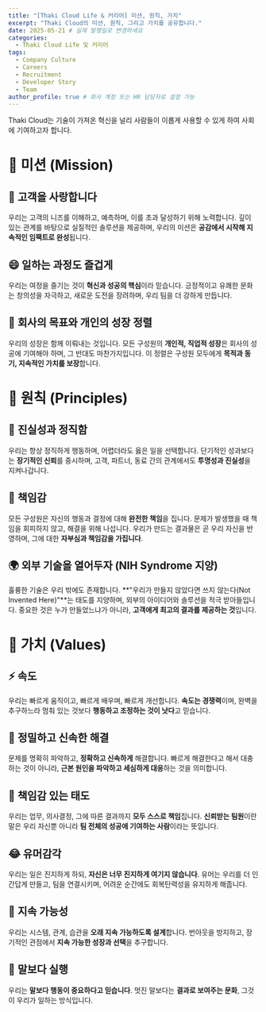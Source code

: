 ```yaml
---
title: "[Thaki Cloud Life & 커리어] 미션, 원칙, 가치"
excerpt: "Thaki Cloud의 미션, 원칙, 그리고 가치를 공유합니다."
date: 2025-05-21 # 실제 발행일로 변경하세요
categories:
  - Thaki Cloud Life 및 커리어
tags:
  - Company Culture
  - Careers
  - Recruitment
  - Developer Story
  - Team
author_profile: true # 회사 계정 또는 HR 담당자로 설정 가능
--- 
```


Thaki Cloud는 기술이 가져온 혁신을 널리 사람들이 이롭게 사용할 수 있게 하여 사회에 기여하고자 합니다. 

# 🎯 미션 (Mission)

## 💛 고객을 사랑합니다
우리는 고객의 니즈를 이해하고, 예측하며, 이를 초과 달성하기 위해 노력합니다. 깊이 있는 관계를 바탕으로 실질적인 솔루션을 제공하며, 우리의 미션은 **공감에서 시작해 지속적인 임팩트로 완성**됩니다.

## 😄 일하는 과정도 즐겁게
우리는 여정을 즐기는 것이 **혁신과 성공의 핵심**이라 믿습니다. 긍정적이고 유쾌한 문화는 창의성을 자극하고, 새로운 도전을 장려하며, 우리 팀을 더 강하게 만듭니다.

## 🎯 회사의 목표와 개인의 성장 정렬
우리의 성장은 함께 이뤄내는 것입니다. 모든 구성원의 **개인적, 직업적 성장**은 회사의 성공에 기여해야 하며, 그 반대도 마찬가지입니다. 이 정렬은 구성원 모두에게 **목적과 동기, 지속적인 가치를 보장**합니다.


# 📌 원칙 (Principles)

## 🧭 진실성과 정직함
우리는 항상 정직하게 행동하며, 어렵더라도 옳은 일을 선택합니다. 단기적인 성과보다는 **장기적인 신뢰**를 중시하며, 고객, 파트너, 동료 간의 관계에서도 **투명성과 진실성**을 지켜나갑니다.

## 💪 책임감
모든 구성원은 자신의 행동과 결정에 대해 **완전한 책임**을 집니다. 문제가 발생했을 때 책임을 회피하지 않고, 해결을 위해 나섭니다. 우리가 만드는 결과물은 곧 우리 자신을 반영하며, 그에 대한 **자부심과 책임감을 가집니다**.

## 🌍 외부 기술을 열어두자 (NIH Syndrome 지양)
훌륭한 기술은 우리 밖에도 존재합니다. **"우리가 만들지 않았다면 쓰지 않는다(Not Invented Here)"**는 태도를 지양하며, 외부의 아이디어와 솔루션을 적극 받아들입니다. 중요한 것은 누가 만들었느냐가 아니라, **고객에게 최고의 결과를 제공하는 것**입니다.


# 🌟 가치 (Values)

## ⚡ 속도
우리는 빠르게 움직이고, 빠르게 배우며, 빠르게 개선합니다. **속도는 경쟁력**이며, 완벽을 추구하느라 멈춰 있는 것보다 **행동하고 조정하는 것이 낫다**고 믿습니다.

## 🧠 정밀하고 신속한 해결
문제를 명확히 파악하고, **정확하고 신속하게** 해결합니다. 빠르게 해결한다고 해서 대충하는 것이 아니라, **근본 원인을 파악하고 세심하게 대응**하는 것을 의미합니다.

## 🙋 책임감 있는 태도
우리는 업무, 의사결정, 그에 따른 결과까지 **모두 스스로 책임**집니다. **신뢰받는 팀원**이란 말은 우리 자신뿐 아니라 **팀 전체의 성공에 기여하는 사람**이라는 뜻입니다.

## 😂 유머감각
우리는 일은 진지하게 하되, **자신은 너무 진지하게 여기지 않습니다**. 유머는 우리를 더 인간답게 만들고, 팀을 연결시키며, 어려운 순간에도 회복탄력성을 유지하게 해줍니다.

## 🌱 지속 가능성
우리는 시스템, 관계, 습관을 **오래 지속 가능하도록 설계**합니다. 번아웃을 방지하고, 장기적인 관점에서 **지속 가능한 성장과 선택**을 추구합니다.

## 🔧 말보다 실행
우리는 **말보다 행동이 중요하다고 믿습니다**. 멋진 말보다는 **결과로 보여주는 문화**, 그것이 우리가 일하는 방식입니다.

